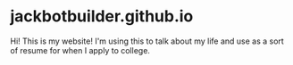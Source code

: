# jackbotbuilder.github.io
Hi! This is my website! I'm using this to talk about my life and use as a sort of resume for when I apply to college.
